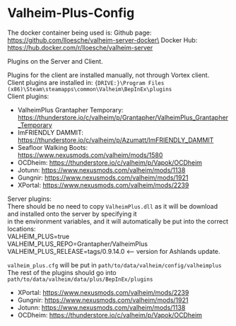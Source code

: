 # Valheim-Plus-Config

The docker container being used is:
Github page: https://github.com/lloesche/valheim-server-docker\
Docker Hub: https://hub.docker.com/r/lloesche/valheim-server

Plugins on the Server and Client.

Plugins for the client are installed manually, not through Vortex client.\
Client plugins are installed in: `{DRIVE:}\Program Files (x86)\Steam\steamapps\common\Valheim\BepInEx\plugins`\
Client plugins:
- ValheimPlus Grantapher Temporary: https://thunderstore.io/c/valheim/p/Grantapher/ValheimPlus_Grantapher_Temporary
- ImFRIENDLY DAMMIT: https://thunderstore.io/c/valheim/p/Azumatt/ImFRIENDLY_DAMMIT
- Seafloor Walking Boots: https://www.nexusmods.com/valheim/mods/1580
- OCDheim: https://thunderstore.io/c/valheim/p/Vapok/OCDheim
- Jotunn: https://www.nexusmods.com/valheim/mods/1138
- Gungnir: https://www.nexusmods.com/valheim/mods/1921
- XPortal: https://www.nexusmods.com/valheim/mods/2239

Server plugins:\
There should be no need to copy `ValheimPlus.dll` as it will be download and installed onto the server by specifying it\
in the environment variables, and it will automatically be put into the correct locations:\
VALHEIM_PLUS=true\
VALHEIM_PLUS_REPO=Grantapher/ValheimPlus\
VALHEIM_PLUS_RELEASE=tags/0.9.14.0 <-- version for Ashlands update.

`valheim_plus.cfg` will be put in `path/to/data/valheim/config/valheimplus`\
The rest of the plugins should go into `path/to/data/valheim/data/plus/BepInEx/plugins`
- XPortal: https://www.nexusmods.com/valheim/mods/2239
- Gungnir: https://www.nexusmods.com/valheim/mods/1921
- Jotunn: https://www.nexusmods.com/valheim/mods/1138
- OCDheim: https://thunderstore.io/c/valheim/p/Vapok/OCDheim
